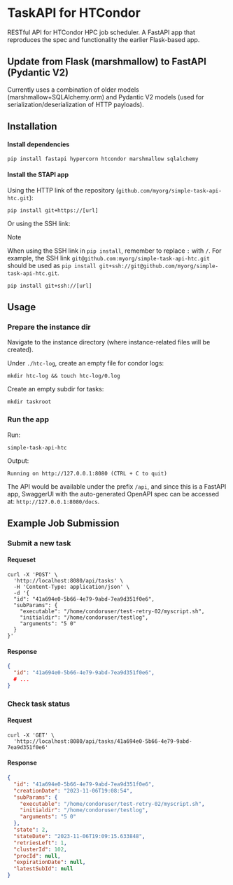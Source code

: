 # TaskAPI for HTCondor

RESTful API for HTCondor HPC job scheduler. A FastAPI app that reproduces the spec and functionality the earlier Flask-based app.

## Update from Flask (marshmallow) to FastAPI (Pydantic V2)

Currently uses a combination of older models (marshmallow+SQLAlchemy.orm) and Pydantic V2 models (used for serialization/deserialization of HTTP payloads).

## Installation

#### Install dependencies
```shell
pip install fastapi hypercorn htcondor marshmallow sqlalchemy
```

#### Install the STAPI app

Using the HTTP link of the repository (`github.com/myorg/simple-task-api-htc.git`):
```shell
pip install git+https://[url]
```

Or using the SSH link:
> [!NOTE]
> When using the SSH link in `pip install`, remember to replace `:` with `/`.
> For example, the SSH link `git@github.com:myorg/simple-task-api-htc.git`
> should be used as `pip install git+ssh://git@github.com/myorg/simple-task-api-htc.git`.
```shell
pip install git+ssh://[url]
```

## Usage

### Prepare the instance dir

Navigate to the instance directory (where instance-related files will be created).

Under `./htc-log`, create an empty file for condor logs:
```shell
mkdir htc-log && touch htc-log/0.log
```

Create an empty subdir for tasks:
```shell
mkdir taskroot
```

### Run the app

Run:
```shell
simple-task-api-htc
```

Output:
```
Running on http://127.0.0.1:8080 (CTRL + C to quit)
```

The API would be available under the prefix `/api`, and since this is a FastAPI app, SwaggerUI with the auto-generated OpenAPI spec can be accessed at: `http://127.0.0.1:8080/docs`.

## Example Job Submission

### Submit a new task

#### Requeset
```shell
curl -X 'POST' \
  'http://localhost:8080/api/tasks' \
  -H 'Content-Type: application/json' \
  -d '{
  "id": "41a694e0-5b66-4e79-9abd-7ea9d351f0e6",
  "subParams": {
    "executable": "/home/condoruser/test-retry-02/myscript.sh",
    "initialdir": "/home/condoruser/testlog",
    "arguments": "5 0"
  }
}'
```

#### Response
```json
{
  "id": "41a694e0-5b66-4e79-9abd-7ea9d351f0e6",
  # ...
}
```

### Check task status

#### Request
```shell
curl -X 'GET' \
  'http://localhost:8080/api/tasks/41a694e0-5b66-4e79-9abd-7ea9d351f0e6'
```

#### Response
```json
{
  "id": "41a694e0-5b66-4e79-9abd-7ea9d351f0e6",
  "creationDate": "2023-11-06T19:08:54",
  "subParams": {
    "executable": "/home/condoruser/test-retry-02/myscript.sh",
    "initialdir": "/home/condoruser/testlog",
    "arguments": "5 0"
  },
  "state": 2,
  "stateDate": "2023-11-06T19:09:15.633848",
  "retriesLeft": 1,
  "clusterId": 102,
  "procId": null,
  "expirationDate": null,
  "latestSubId": null
}
```
